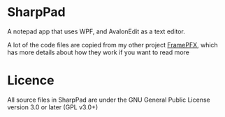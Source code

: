# SharpPad
A notepad app that uses WPF, and AvalonEdit as a text editor.

A lot of the code files are copied from my other project [FramePFX](https://github.com/AngryCarrot789/FramePFX), which
has more details about how they work if you want to read more

# Licence
All source files in SharpPad are under the GNU General Public License version 3.0 or later (GPL v3.0+)
